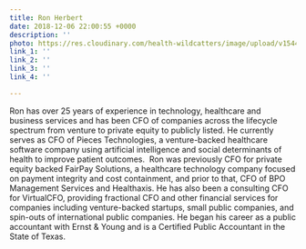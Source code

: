 ```yaml
---
title: Ron Herbert
date: 2018-12-06 22:00:55 +0000
description: ''
photo: https://res.cloudinary.com/health-wildcatters/image/upload/v1544133680/image.png
link_1: ''
link_2: ''
link_3: ''
link_4: ''

---
```

Ron has over 25 years of experience in technology, healthcare and business services and has been CFO of companies across the lifecycle spectrum from venture to private equity to publicly listed. He currently serves as CFO of Pieces Technologies, a venture-backed healthcare software company using artificial intelligence and social determinants of health to improve patient outcomes.  Ron was previously CFO for private equity backed FairPay Solutions, a healthcare technology company focused on payment integrity and cost containment, and prior to that, CFO of BPO Management Services and Healthaxis. He has also been a consulting CFO for VirtualCFO, providing fractional CFO and other financial services for companies including venture-backed startups, small public companies, and spin-outs of international public companies. He began his career as a public accountant with Ernst & Young and is a Certified Public Accountant in the State of Texas.
